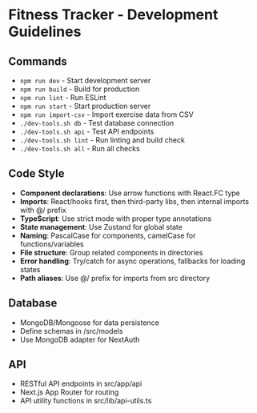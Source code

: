 # Fitness Tracker - Development Guidelines

## Commands
- `npm run dev` - Start development server
- `npm run build` - Build for production
- `npm run lint` - Run ESLint
- `npm run start` - Start production server
- `npm run import-csv` - Import exercise data from CSV
- `./dev-tools.sh db` - Test database connection
- `./dev-tools.sh api` - Test API endpoints
- `./dev-tools.sh lint` - Run linting and build check
- `./dev-tools.sh all` - Run all checks

## Code Style
- **Component declarations**: Use arrow functions with React.FC type
- **Imports**: React/hooks first, then third-party libs, then internal imports with @/ prefix
- **TypeScript**: Use strict mode with proper type annotations
- **State management**: Use Zustand for global state
- **Naming**: PascalCase for components, camelCase for functions/variables
- **File structure**: Group related components in directories
- **Error handling**: Try/catch for async operations, fallbacks for loading states
- **Path aliases**: Use @/ prefix for imports from src directory

## Database
- MongoDB/Mongoose for data persistence
- Define schemas in /src/models
- Use MongoDB adapter for NextAuth

## API
- RESTful API endpoints in src/app/api
- Next.js App Router for routing
- API utility functions in src/lib/api-utils.ts